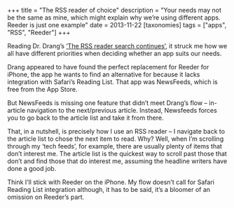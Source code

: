 +++
title = "The RSS reader of choice"
description = "Your needs may not be the same as mine, which might explain why we’re using different apps. Reeder is just one example"
date = 2013-11-22
[taxonomies]
tags = ["apps", "RSS", "Reeder"]
+++

Reading Dr. Drang’s [‘The RSS reader search continues’](http://www.leancrew.com/all-this/2013/11/the-rss-reader-search-continues/), it struck me how we all have different priorities when deciding whether an app suits our needs.

Drang appeared to have found the perfect replacement for Reeder for iPhone, the app he wants to find an alternative for because it lacks integration with Safari’s Reading List. That app was NewsFeeds, which is free from the App Store. 

But NewsFeeds is missing one feature that didn’t meet Drang’s flow – in-article navigation to the next/previous article. Instead, Newsfeeds forces you to go back to the article list and take it from there. 

That, in a nutshell, is precisely how I use an RSS reader – I navigate back to the article list to chose the next item to read. Why? Well, when I’m scrolling through my ‘tech feeds’, for example, there are usually plenty of items that don’t interest me. The article list is the quickest way to scroll past those that don’t and find those that do interest me, assuming the headline writers have done a good job.

Think I’ll stick with Reeder on the iPhone. My flow doesn’t call for Safari Reading List integration although, it has to be said, it’s a bloomer of an omission on Reeder’s part. 